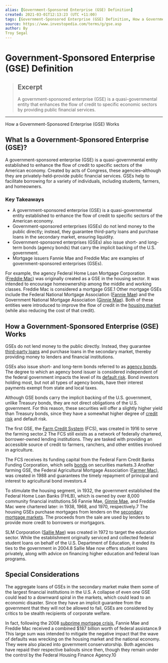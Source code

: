 ```yaml
---
alias: [Government-Sponsored Enterprise (GSE) Definition]
created: 2021-03-01T12:13:23 (UTC +11:00)
tags: [Government-Sponsored Enterprise (GSE) Definition, How a Government-Sponsored Enterprise (GSE) Works]
source: https://www.investopedia.com/terms/g/gse.asp
author: By
Troy Segal
---
```


# Government-Sponsored Enterprise (GSE) Definition

> ## Excerpt
> A government-sponsored enterprise (GSE) is a quasi-governmental entity that enhances the flow of credit to specific economic sectors by providing public financial services.

---

How a Government-Sponsored Enterprise (GSE) Works
## What Is a Government-Sponsored Enterprise (GSE)?

A government-sponsored enterprise (GSE) is a quasi-governmental entity established to enhance the flow of credit to specific sectors of the American economy. Created by acts of Congress, these agencies–although they are privately-held–provide public financial services. GSEs help to facilitate borrowing for a variety of individuals, including students, farmers, and homeowners.

### Key Takeaways

-   A government-sponsored enterprise (GSE) is a quasi-governmental entity established to enhance the flow of credit to specific sectors of the American economy.
-   Government-sponsored enterprises (GSEs) do not lend money to the public directly; instead, they guarantee third-party loans and purchase loans in the secondary market, ensuring liquidity.
-   Government-sponsored enterprises (GSEs) also issue short- and long-term bonds (agency bonds) that carry the implicit backing of the U.S. government.
-   Mortgage issuers Fannie Mae and Freddie Mac are examples of government-sponsored enterprises (GSEs).

For example, the agency Federal Home Loan Mortgage Corporation ([Freddie Mac](https://www.investopedia.com/terms/f/freddiemac.asp)) was originally created as a GSE in the housing sector. It was intended to encourage homeownership among the middle and working classes. Freddie Mac is considered a mortgage GSE.1 Other mortgage GSEs include the Federal National Mortgage Association ([Fannie Mae](https://www.investopedia.com/mortgage/fannie-mae-loans/)) and the Government National Mortgage Association ([Ginnie Mae](https://www.investopedia.com/terms/g/ginniemae.asp)). Both of these entities were introduced to improve the flow of credit in the [housing market](https://www.investopedia.com/articles/personal-finance/033015/top-us-housing-market-indicators.asp) (while also reducing the cost of that credit).

## How a Government-Sponsored Enterprise (GSE) Works

GSEs do not lend money to the public directly. Instead, they guarantee [third-party loans](https://www.investopedia.com/terms/i/indirect-loan.asp) and purchase loans in the secondary market, thereby providing money to lenders and financial institutions.

GSEs also issue short- and long-term bonds referred to as [agency bonds](https://www.investopedia.com/terms/a/agencybonds.asp). The degree to which an agency bond issuer is considered independent of the federal government impacts the level of its [default risk](https://www.investopedia.com/terms/d/defaultrisk.asp). Bond investors holding most, but not all types of agency bonds, have their interest payments exempt from state and local taxes.

Although GSE bonds carry the implicit backing of the U.S. government, unlike Treasury bonds, they are not direct obligations of the U.S. government. For this reason, these securities will offer a slightly higher yield than Treasury bonds, since they have a somewhat higher degree of [credit risk](https://www.investopedia.com/terms/c/creditrisk.asp) and default risk.

The first GSE, the [Farm Credit System](https://www.investopedia.com/terms/f/farm-credit-system.asp) (FCS), was created in 1916 to serve the farming sector.2 The FCS still exists as a network of federally chartered, borrower-owned lending institutions. They are tasked with providing an accessible source of credit to farmers, ranchers, and other entities involved in agriculture.

The FCS receives its funding capital from the Federal Farm Credit Banks Funding Corporation, which sells [bonds](https://www.investopedia.com/terms/b/bond.asp) on securities markets.3 Another farming GSE, the Federal Agricultural Mortgage Association ([Farmer Mac](https://www.investopedia.com/terms/f/farmermac.asp)), was created in 1988 and guarantees the timely repayment of principal and interest to agricultural bond investors.4

To stimulate the housing segment, in 1932, the government established the Federal Home Loan Banks (FHLB), which is owned by over 8,000 community financial institutions.56 Fannie Mae, [Ginnie Mae](https://www.investopedia.com/ask/answers/ginnie-mae-security/), and Freddie Mac were chartered later: in 1938, 1968, and 1970, respectively.7 The housing GSEs purchase mortgages from lenders on the [secondary mortgage markets](https://www.investopedia.com/terms/s/secondary_mortgage_market.asp). The proceeds from the sale are used by lenders to provide more credit to borrowers or mortgagors.

SLM Corporation ([Sallie Mae](https://www.investopedia.com/terms/s/salliemae.asp)) was created in 1972 to target the education sector. While the establishment originally serviced and collected federal student loans on behalf of the U.S. Department of Education, it ended its ties to the government in 2004.8 Sallie Mae now offers student loans privately, along with advice on financing higher education and federal loan programs.

## Special Considerations

The aggregate loans of GSEs in the secondary market make them some of the largest financial institutions in the U.S. A collapse of even one GSE could lead to a downward spiral in the markets, which could lead to an economic disaster. Since they have an implicit guarantee from the government that they will not be allowed to fail, GSEs are considered by critics to be stealth recipients of corporate welfare.

In fact, following the 2008 [subprime mortgage crisis](https://www.investopedia.com/terms/s/subprime-meltdown.asp), Fannie Mae and Freddie Mac received a combined $187 billion worth of federal assistance.9 This large sum was intended to mitigate the negative impact that the wave of defaults was wrecking on the housing market and the national economy. They were also placed into government conservatorship. Both agencies have repaid their respective bailouts since then, though they remain under the control by the Federal Housing Finance Agency.10
